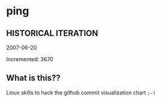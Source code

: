 # ping

## HISTORICAL ITERATION
2007-06-20

Incremented: 3670

## What is this?? 
Linux skills to hack the github commit visualization chart `;-)`
